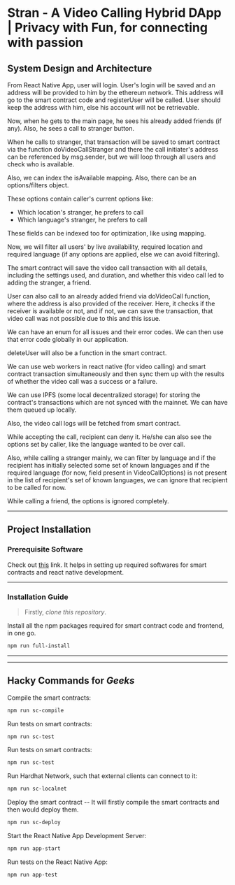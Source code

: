 # Stran - A Video Calling Hybrid DApp | Privacy with Fun, for connecting with passion

## System Design and Architecture

From React Native App, user will login. User's login will be saved and an address will be provided to him by the ethereum network. This address will go to the smart contract code and registerUser will be called. User should keep the address with him, else his account will not be retrievable.

Now, when he gets to the main page, he sees his already added friends (if any). 
Also, he sees a call to stranger button. 

When he calls to stranger, that transaction will be saved to smart contract via the function doVideoCallStranger and there the call initiater's address can be referenced by msg.sender, but we will loop through all users and check who is available.

Also, we can index the isAvailable mapping.
Also, there can be an options/filters object.

These options contain caller's current options like:
* Which location's stranger, he prefers to call
* Which language's stranger, he prefers to call

These fields can be indexed too for optimization, like using mapping.

Now, we will filter all users' by live availability, required location and required language (if any options are applied, else we can avoid filtering).

The smart contract will save the video call transaction with all details, including the settings used, and duration, and whether this video call led to adding the stranger, a friend.

User can also call to an already added friend via doVideoCall function, where the address is also provided of the receiver. Here, it checks if the receiver is available or not, and if not, we can save the transaction, that video call was not possible due to this and this issue.

We can have an enum for all issues and their error codes. We can then use that error code globally in our application. 

deleteUser will also be a function in the smart contract.

We can use web workers in react native (for video calling) and smart contract transaction simultaneously and then sync them up with the results of whether the video call was a success or a failure.

We can use IPFS (some local decentralized storage) for storing the contract's transactions which are not synced with the mainnet. We can have them queued up locally.

Also, the video call logs will be fetched from smart contract. 

While accepting the call, recipient can deny it. He/she can also see the options set by caller, like the language wanted to be over call. 

Also, while calling a stranger mainly, we can filter by language and if the recipient has initially selected some set of known languages and if the required language (for now, field present in VideoCallOptions) is not present in the list of recipient's set of known languages, we can ignore that recipient to be called for now.

While calling a friend, the options is ignored completely.

---

## Project Installation

### Prerequisite Software 

Check out [this](https://reactnative.dev/docs/environment-setup#installing-dependencies) link. It helps in setting up required softwares for smart contracts and react native development.

---

### Installation Guide

> Firstly, *clone this repository*.

Install all the npm packages required for smart contract code and frontend, in one go.

```bash
npm run full-install
```

---
---

## Hacky Commands for *Geeks*

Compile the smart contracts:

```bash
npm run sc-compile
```

Run tests on smart contracts:

```bash
npm run sc-test
```

Run tests on smart contracts:

```bash
npm run sc-test
```

Run Hardhat Network, such that external clients can connect to it:

```bash
npm run sc-localnet
```

Deploy the smart contract -- It will firstly compile the smart contracts and then would deploy them.

```bash
npm run sc-deploy
```

Start the React Native App Development Server:

```bash
npm run app-start
```

Run tests on the React Native App:

```bash
npm run app-test
```
